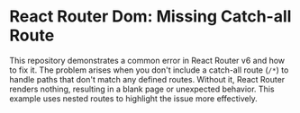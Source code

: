 # React Router Dom: Missing Catch-all Route

This repository demonstrates a common error in React Router v6 and how to fix it.  The problem arises when you don't include a catch-all route (`/*`) to handle paths that don't match any defined routes.  Without it, React Router renders nothing, resulting in a blank page or unexpected behavior.  This example uses nested routes to highlight the issue more effectively.